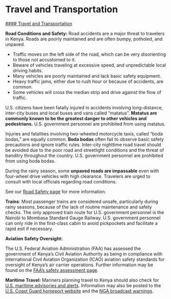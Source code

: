 # Travel and Transportation

[#### Travel and Transportation](javascript:void(0); "Travel and Transportation")

**Road Conditions and Safety:** Road accidents are a major threat to travelers in Kenya. Roads are poorly maintained and are often bumpy, potholed, and unpaved.

* Traffic moves on the left side of the road, which can be very disorienting to those not accustomed to it.
* Beware of vehicles traveling at excessive speed, and unpredictable local driving habits.
* Many vehicles are poorly maintained and lack basic safety equipment.
* Heavy traffic jams, either due to rush hour or because of accidents, are common.
* Some vehicles will cross the median strip and drive against the flow of traffic.

U.S. citizens have been fatally injured in accidents involving long-distance, inter-city buses and local buses and vans called “matatus”. **Matatus are commonly known to be the greatest danger to other vehicles and pedestrians.** U.S. government personnel are prohibited from using matatus.

Injuries and fatalities involving two-wheeled motorcycle taxis, called “boda bodas,” are equally common. **Boda bodas** often fail to observe basic safety precautions and ignore traffic rules. Inter-city nighttime road travel should be avoided due to the poor road and streetlight conditions and the threat of banditry throughout the country. U.S. government personnel are prohibited from using boda bodas.

During the rainy season, some **unpaved roads are impassable** even with four-wheel drive vehicles with high clearance. Travelers are urged to consult with local officials regarding road conditions.

See our [Road Safety page](http://travel.state.gov/content/passports/english/go/safety/road.html) for more information.

**Trains**: Most passenger trains are considered unsafe, particularly during rainy seasons, because of the lack of routine maintenance and safety checks. The only approved train route for U.S. government personnel is the Nairobi to Mombasa Standard Gauge Railway. U.S. government personnel can only ride in the first-class cabin to avoid pickpockets and facilitate a rapid exit if necessary.

**Aviation Safety Oversight:**

The U.S. Federal Aviation Administration (FAA) has assessed the government of Kenya’s Civil Aviation Authority as being in compliance with International Civil Aviation Organization (ICAO) aviation safety standards for oversight of Kenya’s air carrier operations. Further information may be found on the [FAA’s safety assessment page](http://www.faa.gov/about/initiatives/iasa/).

**Maritime Travel:** Mariners planning travel to Kenya should also check for [U.S. maritime advisories and alerts](https://www.maritime.dot.gov/msci-alerts). Information may also be posted to the  [U.S. Coast Guard homeport website](https://homeport.uscg.mil/) and the [NGA broadcast warnings](https://msi.nga.mil/NavWarnings).